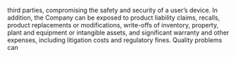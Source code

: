 third  parties,  compromising  the  safety  and  security  of  a  user’s  device.  In  addition,  the  Company  can  be  exposed  to  product
liability claims, recalls, product replacements or modifications, write-offs of inventory, property, plant and equipment or intangible
assets,  and  significant  warranty  and  other  expenses,  including  litigation  costs  and  regulatory  fines.  Quality  problems  can